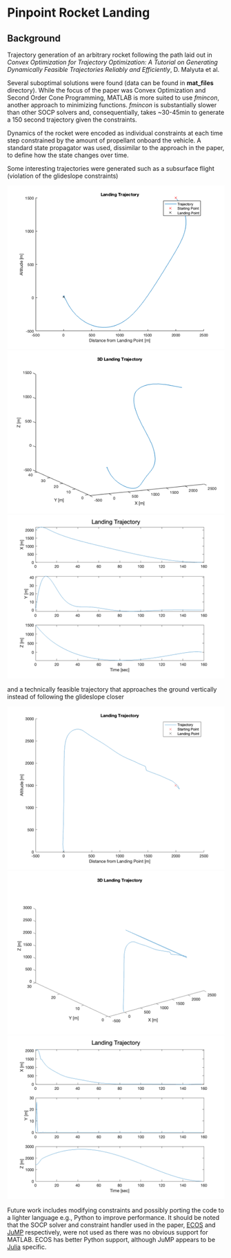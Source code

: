 # Pinpoint Rocket Landing

## Background
Trajectory generation of an arbitrary rocket following the path laid out in *Convex Optimization for Trajectory Optimization: A Tutorial on Generating Dynamically Feasible Trajectories Reliably and Efficiently*, D. Malyuta et al.

Several suboptimal solutions were found (data can be found in **mat_files** directory). While the focus of the paper was Convex Optimization and Second Order Cone Programming, MATLAB is more suited to use *fmincon*, another approach to minimizing functions. *fmincon* is substantially slower than other SOCP solvers and, consequentially, takes ~30-45min to generate a 150 second trajectory given the constraints.
 
Dynamics of the rocket were encoded as individual constraints at each time step constrained by the amount of propellant onboard the vehicle. A standard state propagator was used, dissimilar to the approach in the paper, to define how the state changes over time.

Some interesting trajectories were generated such as a subsurface flight (violation of the glideslope constraints)

![subsurface_2d](media/subsurface_2dlanding.png)
![subsurface_3d](media/subsurface_3dlanding.png)
![subsurface_dims](media/subsurface_dimensionlanding.png)

and a technically feasible trajectory that approaches the ground vertically instead of following the glideslope closer

![feasible_2d](media/2dlanding.png)
![feasible_3d](media/3dlanding.png)
![feasible_dim](media/dimensionlanding.png)

Future work includes modifying constraints and possibly porting the code to a lighter language e.g., Python to improve performance. It should be noted that the SOCP solver and constraint handler used in the paper, [ECOS](https://github.com/embotech/ecos) and [JuMP](https://github.com/jump-dev/JuMP.jl) respectively, were not used as there was no obvious support for MATLAB. ECOS has better Python support, although JuMP appears to be [Julia](https://julialang.org/) specific.
